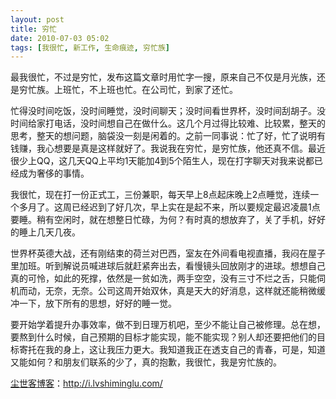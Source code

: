 ```yaml
---
layout: post
title: 穷忙
date: 2010-07-03 05:02
tags: [我很忙, 新工作, 生命痕迹, 穷忙族]
---
```

最我很忙，不过是穷忙，发布这篇文章时用忙字一搜，原来自己不仅是月光族，还是穷忙族。上班忙，不上班也忙。在公司忙，到家了还忙。

忙得没时间吃饭，没时间睡觉，没时间聊天；没时间看世界杯，没时间刮胡子。没时间给家打电话，没时间想自己在做什么。这几个月过得比较难、比较累，整天的思考，整天的想问题，脑袋没一刻是闲着的。之前一同事说：忙了好，忙了说明有钱赚，我心想要是真是这样就好了。我说我在穷忙，是穷忙族，他还真不信。最近很少上QQ，这几天QQ上平均1天能加4到5个陌生人，现在打字聊天对我来说都已经成为奢侈的事情。

我很忙，现在打一份正式工，三份兼职，每天早上8点起床晚上2点睡觉，连续一个多月了。这周已经迟到了好几次，早上实在是起不来，所以要规定最迟凌晨1点要睡。稍有空闲时，就在想整日忙碌，为何？有时真的想放弃了，关了手机，好好的睡上几天几夜。

世界杯英德大战，还有刚结束的荷兰对巴西，室友在外间看电视直播，我闷在屋子里加班。听到解说员喊进球后就赶紧奔出去，看慢镜头回放刚才的进球。想想自己真的可怜，如此的死撑，依然是一贫如洗，两手空空，没有三寸不烂之舌，只能伺机而动，无奈，无奈。公司这周开始双休，真是天大的好消息，这样就还能稍微缓冲一下，放下所有的思想，好好的睡一觉。

要开始学着提升办事效率，做不到日理万机吧，至少不能让自己被修理。总在想，要熬到什么时候，自己预期的目标才能实现，能不能实现？别人却还要把他们的目标寄托在我的身上，这让我压力更大。我知道我正在透支自己的青春，可是，知道又能如何？和朋友们联系的少了，真的抱歉，我很忙，我是穷忙族的。 

<a href="http://i.lvshiminglu.com/">尘世客博客</a>：<a href="http://i.lvshiminglu.com/">http://i.lvshiminglu.com/</a>

